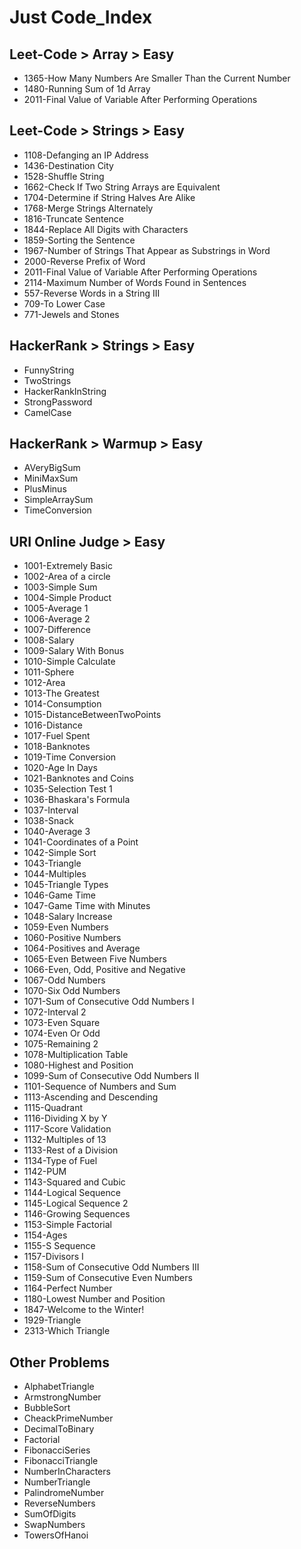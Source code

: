 # Just Code_Index

## Leet-Code > Array > Easy
* 1365-How Many Numbers Are Smaller Than the Current Number
* 1480-Running Sum of 1d Array
* 2011-Final Value of Variable After Performing Operations

## Leet-Code > Strings > Easy
* 1108-Defanging an IP Address
* 1436-Destination City
* 1528-Shuffle String
* 1662-Check If Two String Arrays are Equivalent
* 1704-Determine if String Halves Are Alike
* 1768-Merge Strings Alternately
* 1816-Truncate Sentence
* 1844-Replace All Digits with Characters
* 1859-Sorting the Sentence
* 1967-Number of Strings That Appear as Substrings in Word
* 2000-Reverse Prefix of Word
* 2011-Final Value of Variable After Performing Operations
* 2114-Maximum Number of Words Found in Sentences
* 557-Reverse Words in a String III
* 709-To Lower Case
* 771-Jewels and Stones

## HackerRank > Strings > Easy
* FunnyString
* TwoStrings
* HackerRankInString
* StrongPassword
* CamelCase

## HackerRank > Warmup > Easy
* AVeryBigSum
* MiniMaxSum
* PlusMinus
* SimpleArraySum
* TimeConversion

## URI Online Judge > Easy
* 1001-Extremely Basic
* 1002-Area of a circle
* 1003-Simple Sum
* 1004-Simple Product
* 1005-Average 1
* 1006-Average 2
* 1007-Difference
* 1008-Salary
* 1009-Salary With Bonus
* 1010-Simple Calculate
* 1011-Sphere
* 1012-Area
* 1013-The Greatest
* 1014-Consumption
* 1015-DistanceBetweenTwoPoints
* 1016-Distance
* 1017-Fuel Spent
* 1018-Banknotes
* 1019-Time Conversion
* 1020-Age In Days
* 1021-Banknotes and Coins
* 1035-Selection Test 1
* 1036-Bhaskara's Formula
* 1037-Interval
* 1038-Snack
* 1040-Average 3
* 1041-Coordinates of a Point
* 1042-Simple Sort
* 1043-Triangle
* 1044-Multiples
* 1045-Triangle Types
* 1046-Game Time
* 1047-Game Time with Minutes
* 1048-Salary Increase
* 1059-Even Numbers
* 1060-Positive Numbers
* 1064-Positives and Average
* 1065-Even Between Five Numbers
* 1066-Even, Odd, Positive and Negative
* 1067-Odd Numbers
* 1070-Six Odd Numbers
* 1071-Sum of Consecutive Odd Numbers I
* 1072-Interval 2
* 1073-Even Square
* 1074-Even Or Odd
* 1075-Remaining 2
* 1078-Multiplication Table
* 1080-Highest and Position
* 1099-Sum of Consecutive Odd Numbers II
* 1101-Sequence of Numbers and Sum
* 1113-Ascending and Descending
* 1115-Quadrant
* 1116-Dividing X by Y
* 1117-Score Validation
* 1132-Multiples of 13
* 1133-Rest of a Division
* 1134-Type of Fuel
* 1142-PUM
* 1143-Squared and Cubic
* 1144-Logical Sequence
* 1145-Logical Sequence 2
* 1146-Growing Sequences
* 1153-Simple Factorial
* 1154-Ages
* 1155-S Sequence
* 1157-Divisors I
* 1158-Sum of Consecutive Odd Numbers III
* 1159-Sum of Consecutive Even Numbers
* 1164-Perfect Number
* 1180-Lowest Number and Position
* 1847-Welcome to the Winter!
* 1929-Triangle
* 2313-Which Triangle

## Other Problems
* AlphabetTriangle
* ArmstrongNumber
* BubbleSort
* CheackPrimeNumber
* DecimalToBinary
* Factorial
* FibonacciSeries
* FibonacciTriangle
* NumberInCharacters
* NumberTriangle
* PalindromeNumber
* ReverseNumbers
* SumOfDigits
* SwapNumbers
* TowersOfHanoi